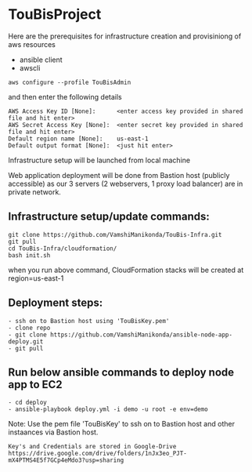 # TouBisProject

Here are the prerequisites for infrastructure creation and provisiniong of aws resources
- ansible client
- awscli
```
aws configure --profile TouBisAdmin
```
and then enter the following details

```
AWS Access Key ID [None]:      <enter access key provided in shared file and hit enter>
AWS Secret Access Key [None]:  <enter secret key provided in shared file and hit enter>
Default region name [None]:    us-east-1
Default output format [None]:  <just hit enter>
```
Infrastructure setup will be launched from local machine

Web application deployment will be done from Bastion host (publicly accessible) as our 3 servers (2 webservers, 1 proxy load balancer) are in private network.


Infrastructure setup/update commands:
------------------------------
```
git clone https://github.com/VamshiManikonda/TouBis-Infra.git
git pull
cd TouBis-Infra/cloudformation/
bash init.sh
```
when you run above command, CloudFormation stacks will be created at region=us-east-1

Deployment steps:
--------------------------------
```
- ssh on to Bastion host using 'TouBisKey.pem'
- clone repo
- git clone https://github.com/VamshiManikonda/ansible-node-app-deploy.git
- git pull
```
Run below ansible commands to deploy node app to EC2
-------------------------------------
```
- cd deploy
- ansible-playbook deploy.yml -i demo -u root -e env=demo
```

Note: Use the pem file 'TouBisKey' to ssh on to Bastion host and other instaances via Bastion host.

```
Key's and Credentials are stored in Google-Drive
https://drive.google.com/drive/folders/1nJx3eo_PJT-mX4PTMS4E5f7GCp4eMdo3?usp=sharing
```
